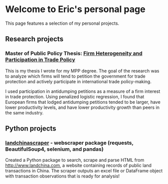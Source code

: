 # Welcome to Eric's personal page
This page features a selection of my personal projects.

## Research projects

### Master of Public Policy Thesis: [Firm Heterogeneity and Participation in Trade Policy](https://repository.library.georgetown.edu/handle/10822/1043955)

This is my thesis I wrote for my MPP degree. The goal of the research was to analyze which firms will tend to petition the government for trade protection and actively participate in international trade policy-making.


I used participation in antidumping petitions as a measure of a firm interest in trade protection.  Using penalized logistic regression, I found  that European firms that lodged antidumping petitions tended to be larger, have lower productivity levels, and have lower productivity growth than peers in the same industry.


## Python projects

### [landchinascraper](https://github.com/liptao/landchinascraper) - webscraper package (requests, BeautifulSoup4, selenium, and pandas)
Created a Python package to search, scrape and parse HTML from http://www.landchina.com, a website containing records of public land transactions in China. The scraper outputs an excel file or DataFrame object with transaction observations that is ready for analysis!
